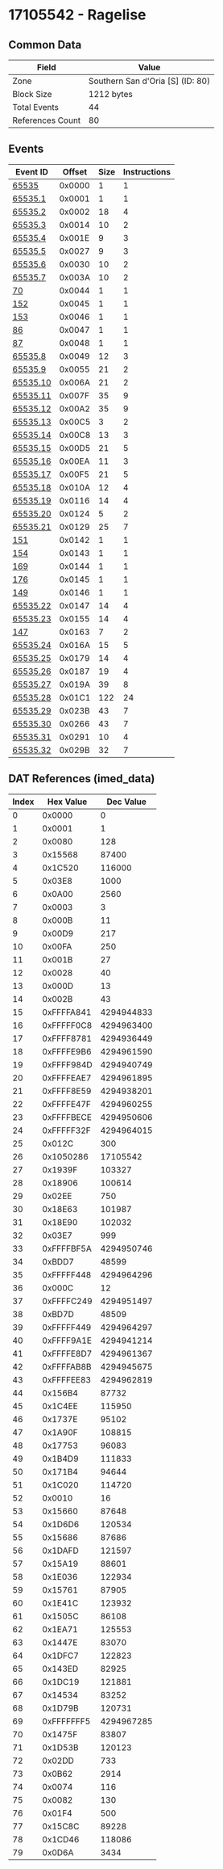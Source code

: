 # 17105542 - Ragelise

## Common Data

| Field            | Value                            |
|------------------|----------------------------------|
| Zone             | Southern San d'Oria [S] (ID: 80) |
| Block Size       | 1212 bytes                       |
| Total Events     | 44                               |
| References Count | 80                               |

## Events

| Event ID                  | Offset   |   Size |   Instructions |
|---------------------------|----------|--------|----------------|
| [65535](./65535.md)       | 0x0000   |      1 |              1 |
| [65535.1](./65535.1.md)   | 0x0001   |      1 |              1 |
| [65535.2](./65535.2.md)   | 0x0002   |     18 |              4 |
| [65535.3](./65535.3.md)   | 0x0014   |     10 |              2 |
| [65535.4](./65535.4.md)   | 0x001E   |      9 |              3 |
| [65535.5](./65535.5.md)   | 0x0027   |      9 |              3 |
| [65535.6](./65535.6.md)   | 0x0030   |     10 |              2 |
| [65535.7](./65535.7.md)   | 0x003A   |     10 |              2 |
| [70](./70.md)             | 0x0044   |      1 |              1 |
| [152](./152.md)           | 0x0045   |      1 |              1 |
| [153](./153.md)           | 0x0046   |      1 |              1 |
| [86](./86.md)             | 0x0047   |      1 |              1 |
| [87](./87.md)             | 0x0048   |      1 |              1 |
| [65535.8](./65535.8.md)   | 0x0049   |     12 |              3 |
| [65535.9](./65535.9.md)   | 0x0055   |     21 |              2 |
| [65535.10](./65535.10.md) | 0x006A   |     21 |              2 |
| [65535.11](./65535.11.md) | 0x007F   |     35 |              9 |
| [65535.12](./65535.12.md) | 0x00A2   |     35 |              9 |
| [65535.13](./65535.13.md) | 0x00C5   |      3 |              2 |
| [65535.14](./65535.14.md) | 0x00C8   |     13 |              3 |
| [65535.15](./65535.15.md) | 0x00D5   |     21 |              5 |
| [65535.16](./65535.16.md) | 0x00EA   |     11 |              3 |
| [65535.17](./65535.17.md) | 0x00F5   |     21 |              5 |
| [65535.18](./65535.18.md) | 0x010A   |     12 |              4 |
| [65535.19](./65535.19.md) | 0x0116   |     14 |              4 |
| [65535.20](./65535.20.md) | 0x0124   |      5 |              2 |
| [65535.21](./65535.21.md) | 0x0129   |     25 |              7 |
| [151](./151.md)           | 0x0142   |      1 |              1 |
| [154](./154.md)           | 0x0143   |      1 |              1 |
| [169](./169.md)           | 0x0144   |      1 |              1 |
| [176](./176.md)           | 0x0145   |      1 |              1 |
| [149](./149.md)           | 0x0146   |      1 |              1 |
| [65535.22](./65535.22.md) | 0x0147   |     14 |              4 |
| [65535.23](./65535.23.md) | 0x0155   |     14 |              4 |
| [147](./147.md)           | 0x0163   |      7 |              2 |
| [65535.24](./65535.24.md) | 0x016A   |     15 |              5 |
| [65535.25](./65535.25.md) | 0x0179   |     14 |              4 |
| [65535.26](./65535.26.md) | 0x0187   |     19 |              4 |
| [65535.27](./65535.27.md) | 0x019A   |     39 |              8 |
| [65535.28](./65535.28.md) | 0x01C1   |    122 |             24 |
| [65535.29](./65535.29.md) | 0x023B   |     43 |              7 |
| [65535.30](./65535.30.md) | 0x0266   |     43 |              7 |
| [65535.31](./65535.31.md) | 0x0291   |     10 |              4 |
| [65535.32](./65535.32.md) | 0x029B   |     32 |              7 |

## DAT References (imed_data)

|   Index | Hex Value   |   Dec Value |
|---------|-------------|-------------|
|       0 | 0x0000      |           0 |
|       1 | 0x0001      |           1 |
|       2 | 0x0080      |         128 |
|       3 | 0x15568     |       87400 |
|       4 | 0x1C520     |      116000 |
|       5 | 0x03E8      |        1000 |
|       6 | 0x0A00      |        2560 |
|       7 | 0x0003      |           3 |
|       8 | 0x000B      |          11 |
|       9 | 0x00D9      |         217 |
|      10 | 0x00FA      |         250 |
|      11 | 0x001B      |          27 |
|      12 | 0x0028      |          40 |
|      13 | 0x000D      |          13 |
|      14 | 0x002B      |          43 |
|      15 | 0xFFFFA841  |  4294944833 |
|      16 | 0xFFFFF0C8  |  4294963400 |
|      17 | 0xFFFF8781  |  4294936449 |
|      18 | 0xFFFFE9B6  |  4294961590 |
|      19 | 0xFFFF984D  |  4294940749 |
|      20 | 0xFFFFEAE7  |  4294961895 |
|      21 | 0xFFFF8E59  |  4294938201 |
|      22 | 0xFFFFE47F  |  4294960255 |
|      23 | 0xFFFFBECE  |  4294950606 |
|      24 | 0xFFFFF32F  |  4294964015 |
|      25 | 0x012C      |         300 |
|      26 | 0x1050286   |    17105542 |
|      27 | 0x1939F     |      103327 |
|      28 | 0x18906     |      100614 |
|      29 | 0x02EE      |         750 |
|      30 | 0x18E63     |      101987 |
|      31 | 0x18E90     |      102032 |
|      32 | 0x03E7      |         999 |
|      33 | 0xFFFFBF5A  |  4294950746 |
|      34 | 0xBDD7      |       48599 |
|      35 | 0xFFFFF448  |  4294964296 |
|      36 | 0x000C      |          12 |
|      37 | 0xFFFFC249  |  4294951497 |
|      38 | 0xBD7D      |       48509 |
|      39 | 0xFFFFF449  |  4294964297 |
|      40 | 0xFFFF9A1E  |  4294941214 |
|      41 | 0xFFFFE8D7  |  4294961367 |
|      42 | 0xFFFFAB8B  |  4294945675 |
|      43 | 0xFFFFEE83  |  4294962819 |
|      44 | 0x156B4     |       87732 |
|      45 | 0x1C4EE     |      115950 |
|      46 | 0x1737E     |       95102 |
|      47 | 0x1A90F     |      108815 |
|      48 | 0x17753     |       96083 |
|      49 | 0x1B4D9     |      111833 |
|      50 | 0x171B4     |       94644 |
|      51 | 0x1C020     |      114720 |
|      52 | 0x0010      |          16 |
|      53 | 0x15660     |       87648 |
|      54 | 0x1D6D6     |      120534 |
|      55 | 0x15686     |       87686 |
|      56 | 0x1DAFD     |      121597 |
|      57 | 0x15A19     |       88601 |
|      58 | 0x1E036     |      122934 |
|      59 | 0x15761     |       87905 |
|      60 | 0x1E41C     |      123932 |
|      61 | 0x1505C     |       86108 |
|      62 | 0x1EA71     |      125553 |
|      63 | 0x1447E     |       83070 |
|      64 | 0x1DFC7     |      122823 |
|      65 | 0x143ED     |       82925 |
|      66 | 0x1DC19     |      121881 |
|      67 | 0x14534     |       83252 |
|      68 | 0x1D79B     |      120731 |
|      69 | 0xFFFFFFF5  |  4294967285 |
|      70 | 0x1475F     |       83807 |
|      71 | 0x1D53B     |      120123 |
|      72 | 0x02DD      |         733 |
|      73 | 0x0B62      |        2914 |
|      74 | 0x0074      |         116 |
|      75 | 0x0082      |         130 |
|      76 | 0x01F4      |         500 |
|      77 | 0x15C8C     |       89228 |
|      78 | 0x1CD46     |      118086 |
|      79 | 0x0D6A      |        3434 |
